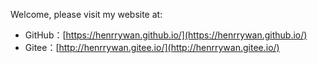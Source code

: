 Welcome, please visit my website at:
* GitHub：[https://henrrywan.github.io/](https://henrrywan.github.io/)
* Gitee：[http://henrrywan.gitee.io/](http://henrrywan.gitee.io/)